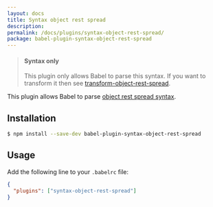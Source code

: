 ```yaml
---
layout: docs
title: Syntax object rest spread
description:
permalink: /docs/plugins/syntax-object-rest-spread/
package: babel-plugin-syntax-object-rest-spread
---
```



<blockquote class="babel-callout babel-callout-info">
  <h4>Syntax only</h4>
  <p>
    This plugin only allows Babel to parse this syntax. If you want to transform it then
    see <a href="/docs/plugins/transform-object-rest-spread">transform-object-rest-spread</a>.
  </p>
</blockquote>

This plugin allows Babel to parse [object rest spread syntax](https://github.com/sebmarkbage/ecmascript-rest-spread).

## Installation

```sh
$ npm install --save-dev babel-plugin-syntax-object-rest-spread
```

## Usage

Add the following line to your `.babelrc` file:

```json
{
  "plugins": ["syntax-object-rest-spread"]
}
```
